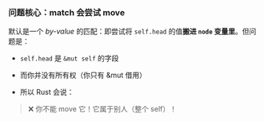 ### 问题核心：match 会尝试 **move**
默认是一个 _by-value_ 的匹配：即尝试将 `self.head` 的值**搬进 `node` 变量里**。但问题是：

- `self.head` 是 `&mut self` 的字段
    
- 而你并没有所有权（你只有 &mut 借用）
- 所以 Rust 会说：

> ❌ 你不能 move 它！它属于别人（整个 self）！